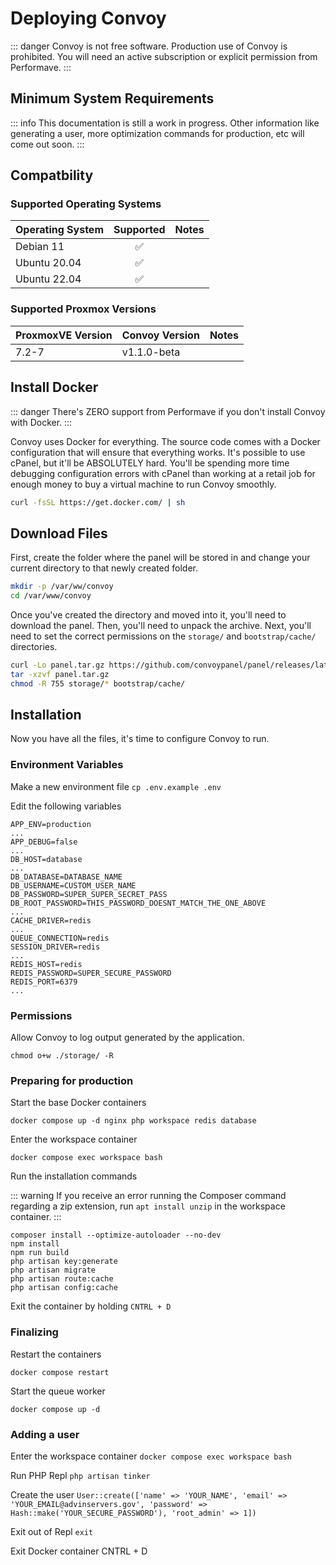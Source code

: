 # Deploying Convoy

::: danger
Convoy is not free software. Production use of Convoy is prohibited. You will need an active subscription or explicit permission from Performave.
:::

## Minimum System Requirements


::: info
This documentation is still a work in progress. Other information like generating a user, more optimization commands for production, etc will come out soon.
:::

## Compatbility

### Supported Operating Systems

| Operating System        | Supported           | Notes |
| ----------------------- |:-------------------:| ----- |
| Debian 11               | :white_check_mark:  |       |
| Ubuntu 20.04            | :white_check_mark:  |       |
| Ubuntu 22.04            | :white_check_mark:  |       |

### Supported Proxmox Versions

| ProxmoxVE Version       | Convoy Version      | Notes |
| ----------------------- | ------------------- | ----- |
| 7.2-7                   | v1.1.0-beta         |       |

## Install Docker

::: danger
There's ZERO support from Performave if you don't install Convoy with Docker.
:::

Convoy uses Docker for everything. The source code comes with a Docker configuration that will ensure that everything works. It's possible to use cPanel, but it'll be ABSOLUTELY hard. You'll be spending more time debugging configuration errors with cPanel than working at a retail job for enough money to buy a virtual machine to run Convoy smoothly.

```sh
curl -fsSL https://get.docker.com/ | sh
```

## Download Files

First, create the folder where the panel will be stored in and change your current directory to that newly created folder.

```sh
mkdir -p /var/ww/convoy
cd /var/www/convoy
```

Once you've created the directory and moved into it, you'll need to download the panel. Then, you'll need to unpack the archive. Next, you'll need to set the correct permissions on the `storage/` and `bootstrap/cache/` directories.

```sh
curl -Lo panel.tar.gz https://github.com/convoypanel/panel/releases/latest/download/panel.tar.gz
tar -xzvf panel.tar.gz
chmod -R 755 storage/* bootstrap/cache/
```

## Installation

Now you have all the files, it's time to configure Convoy to run.

### Environment Variables

Make a new environment file `cp .env.example .env`

Edit the following variables
```
APP_ENV=production
...
APP_DEBUG=false
...
DB_HOST=database
...
DB_DATABASE=DATABASE_NAME
DB_USERNAME=CUSTOM_USER_NAME
DB_PASSWORD=SUPER_SUPER_SECRET_PASS
DB_ROOT_PASSWORD=THIS_PASSWORD_DOESNT_MATCH_THE_ONE_ABOVE
...
CACHE_DRIVER=redis
...
QUEUE_CONNECTION=redis
SESSION_DRIVER=redis
...
REDIS_HOST=redis
REDIS_PASSWORD=SUPER_SECURE_PASSWORD
REDIS_PORT=6379
...
```

### Permissions

Allow Convoy to log output generated by the application.

`chmod o+w ./storage/ -R`

### Preparing for production

Start the base Docker containers

`docker compose up -d nginx php workspace redis database`

Enter the workspace container

`docker compose exec workspace bash`

Run the installation commands

::: warning
If you receive an error running the Composer command regarding a zip extension, run `apt install unzip` in the workspace container.
:::

```
composer install --optimize-autoloader --no-dev
npm install
npm run build
php artisan key:generate
php artisan migrate
php artisan route:cache
php artisan config:cache
```

Exit the container by holding `CNTRL + D`

### Finalizing

Restart the containers

`docker compose restart`

Start the queue worker

`docker compose up -d`


### Adding a user

Enter the workspace container
`docker compose exec workspace bash`

Run PHP Repl
`php artisan tinker`

Create the user
`User::create(['name' => 'YOUR_NAME', 'email' => 'YOUR_EMAIL@advinservers.gov', 'password' => Hash::make('YOUR_SECURE_PASSWORD'), 'root_admin' => 1])`

Exit out of Repl
`exit`

Exit Docker container
CNTRL + D
